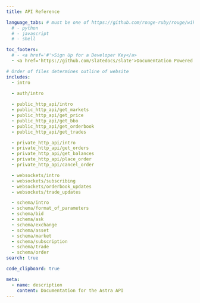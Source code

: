 ```yaml
---
title: API Reference

language_tabs: # must be one of https://github.com/rouge-ruby/rouge/wiki/List-of-supported-languages-and-lexers
  # - python
  # - javascript
  # - shell

toc_footers:
  # - <a href='#'>Sign Up for a Developer Key</a>
  - <a href='https://github.com/slatedocs/slate'>Documentation Powered by Slate</a>

# Order of files determines outline of website
includes:
  - intro

  - auth/intro
  
  - public_http_api/intro
  - public_http_api/get_markets
  - public_http_api/get_price
  - public_http_api/get_bbo
  - public_http_api/get_orderbook
  - public_http_api/get_trades

  - private_http_api/intro
  - private_http_api/get_orders
  - private_http_api/get_balances
  - private_http_api/place_order
  - private_http_api/cancel_order

  - websockets/intro
  - websockets/subscribing
  - websockets/orderbook_updates
  - websockets/trade_updates

  - schema/intro
  - schema/format_of_parameters
  - schema/bid
  - schema/ask
  - schema/exchange
  - schema/asset
  - schema/market
  - schema/subscription
  - schema/trade
  - schema/order
search: true

code_clipboard: true

meta:
  - name: description
    content: Documentation for the Astra API
---
```


